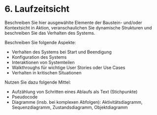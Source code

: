 # 6. Laufzeitsicht

Beschreiben Sie hier ausgewählte Elemente der Baustein- und/oder Kontextsicht in Aktion, 
veranschaulichen Sie dynamische Strukturen und beschreiben Sie das Verhalten des Systems.

Beschreiben Sie folgende Aspekte:
* Verhalten des Systems bei Start und Beendigung
* Konfiguration des Systems
* Interaktionen von Systemteilen
* Walkthroughs für wichtige User Stories oder Use Cases
* Verhalten in kritischen Situationen

Nutzen Sie dazu folgende Mittel:
* Aufzählung von Schritten eines Ablaufs als Text (Stichpunkte)
* Pseudocode
* Diagramme (insb. bei komplexen Abfolgen): Aktivitätsdiagramm, Sequenzdiagramm, Zustandsdiagramm, Objektdiagramm


